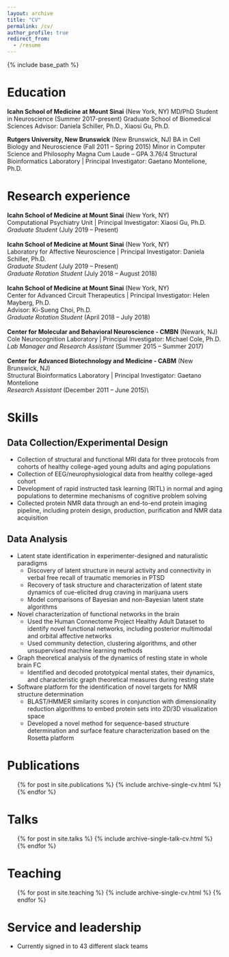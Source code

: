 ```yaml
---
layout: archive
title: "CV"
permalink: /cv/
author_profile: true
redirect_from:
  - /resume
---
```


{% include base_path %}

Education
========
**Icahn School of Medicine at Mount Sinai** (New York, NY)
MD/PhD Student in Neuroscience (Summer 2017-present)
Graduate School of Biomedical Sciences
Advisor: Daniela Schiller, Ph.D., Xiaosi Gu, Ph.D.

**Rutgers University, New Brunswick** (New Brunswick, NJ)
BA in Cell Biology and Neuroscience (Fall 2011 – Spring 2015)
Minor in Computer Science and Philosophy
Magna Cum Laude – GPA 3.76/4
Structural Bioinformatics Laboratory | Principal Investigator: Gaetano Montelione, Ph.D.

Research experience
===============
**Icahn School of Medicine at Mount Sinai** (New York, NY)\
Computational Psychiatry Unit | Principal Investigator: Xiaosi Gu, Ph.D.\
*Graduate Student* (July 2019 – Present)\
\
**Icahn School of Medicine at Mount Sinai** (New York, NY)\
Laboratory for Affective Neuroscience | Principal Investigator: Daniela Schiller, Ph.D.\
*Graduate Student* (July 2019 – Present)\
*Graduate Rotation Student* (July 2018 – August 2018)\
\
**Icahn School of Medicine at Mount Sinai** (New York, NY)\
Center for Advanced Circuit Therapeutics | Principal Investigator: Helen Mayberg, Ph.D.\
Advisor: Ki-Sueng Choi, Ph.D.\
*Graduate Rotation Student* (April 2018 – July 2018)\
\
**Center for Molecular and Behavioral Neuroscience - CMBN** (Newark, NJ)\
Cole Neurocognition Laboratory | Principal Investigator: Michael Cole, Ph.D.\
*Lab Manager and Research Assistant* (Summer 2015 – Summer 2017)\
\
**Center for Advanced Biotechnology and Medicine - CABM** (New Brunswick, NJ)\
Structural Bioinformatics Laboratory | Principal Investigator: Gaetano Montelione\
*Research Assistant* (December 2011 – June 2015)\

Skills
======
Data Collection/Experimental Design
----------------------------------
* Collection of structural and functional MRI data for three protocols from cohorts of
healthy college-aged young adults and aging populations
* Collection of EEG/neurophysiological data from healthy college-aged cohort
* Development of rapid instructed task learning (RITL) in normal and aging populations to
determine mechanisms of cognitive problem solving
* Collected protein NMR data through an end-to-end protein imaging pipeline, including
protein design, production, purification and NMR data acquisition

Data Analysis
---------------
* Latent state identification in experimenter-designed and naturalistic paradigms
  * Discovery of latent structure in neural activity and connectivity in verbal free recall of traumatic memories in PTSD
  * Recovery of task structure and characterization of latent state dynamics of cue-elicited drug craving in marijuana users
  * Model comparisons of Bayesian and non-Bayesian latent state algorithms
* Novel characterization of functional networks in the brain
  * Used the Human Connectome Project Healthy Adult Dataset to identify novel functional networks, including posterior multimodal and orbital affective networks
  * Used community detection, clustering algorithms, and other unsupervised
machine learning methods
* Graph theoretical analysis of the dynamics of resting state in whole brain FC
  * Identified and decoded prototypical mental states, their dynamics, and characteristic graph theoretical measures during resting state
* Software platform for the identification of novel targets for NMR structure determination
  * BLAST/HMMER similarity scores in conjunction with dimensionality reduction algorithms to embed protein sets into 2D/3D visualization space
  * Developed a novel method for sequence-based structure determination and surface feature characterization based on the Rosetta platform

Publications
======
  <ul>{% for post in site.publications %}
    {% include archive-single-cv.html %}
  {% endfor %}</ul>
  
Talks
======
  <ul>{% for post in site.talks %}
    {% include archive-single-talk-cv.html %}
  {% endfor %}</ul>
  
Teaching
======
  <ul>{% for post in site.teaching %}
    {% include archive-single-cv.html %}
  {% endfor %}</ul>
  
Service and leadership
======
* Currently signed in to 43 different slack teams

